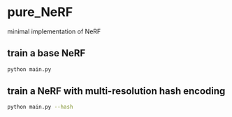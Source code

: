 # pure_NeRF
minimal implementation of NeRF

## train a base NeRF

```sh
python main.py
```

## train a NeRF with multi-resolution hash encoding

```sh
python main.py --hash
```
